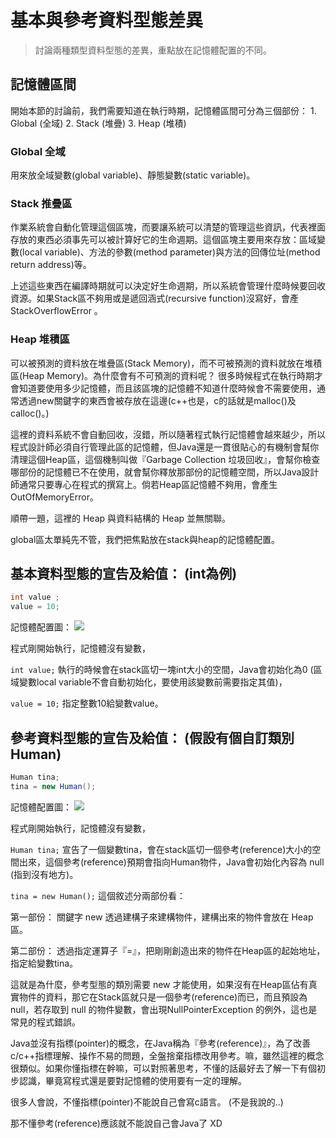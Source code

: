 # 基本與參考資料型態差異

> 討論兩種類型資料型態的差異，重點放在記憶體配置的不同。

## 記憶體區間

開始本節的討論前，我們需要知道在執行時期，記憶體區間可分為三個部份： 1. Global (全域) 2. Stack (堆疊) 3. Heap (堆積)

### Global 全域

用來放全域變數(global variable)、靜態變數(static variable)。

### Stack 推疊區

作業系統會自動化管理這個區塊，而要讓系統可以清楚的管理這些資訊，代表裡面存放的東西必須事先可以被計算好它的生命週期。這個區塊主要用來存放：區域變數(local variable)、方法的參數(method parameter)與方法的回傳位址(method return address)等。

上述這些東西在編譯時期就可以決定好生命週期，所以系統會管理什麼時候要回收資源。如果Stack區不夠用或是遞回涵式(recursive function)沒寫好，會產 StackOverflowError 。

### Heap 堆積區

可以被預測的資料放在堆疊區(Stack Memory)，而不可被預測的資料就放在堆積區(Heap Memory)。為什麼會有不可預測的資料呢？ 很多時候程式在執行時期才會知道要使用多少記憶體，而且該區塊的記憶體不知道什麼時候會不需要使用，通常透過new關鍵字的東西會被存放在這邊(c++也是，c的話就是malloc()及calloc()。)

這裡的資料系統不會自動回收，沒錯，所以隨著程式執行記憶體會越來越少，所以程式設計師必須自行管理此區的記憶體，但Java還是一貫很貼心的有機制會幫你清理這個Heap區，這個機制叫做『Garbage Collection 垃圾回收』，會幫你檢查哪部份的記憶體已不在使用，就會幫你釋放那部份的記憶體空間，所以Java設計師通常只要專心在程式的撰寫上。倘若Heap區記憶體不夠用，會產生OutOfMemoryError。

順帶一題，這裡的 Heap 與資料結構的 Heap 並無關聯。

global區太單純先不管，我們把焦點放在stack與heap的記憶體配置。

## 基本資料型態的宣告及給值： (int為例)

```java
int value ;
value = 10;
```

記憶體配置圖： ![](broken-reference)

程式剛開始執行，記憶體沒有變數，

`int value;` 執行的時候會在stack區切一塊int大小的空間，Java會初始化為0 (區域變數local variable不會自動初始化，要使用該變數前需要指定其值)，

`value = 10;` 指定整數10給變數value。

## 參考資料型態的宣告及給值： (假設有個自訂類別Human)

```java
Human tina;
tina = new Human();
```

記憶體配置圖： ![](broken-reference)

程式剛開始執行，記憶體沒有變數，

`Human tina;` 宣告了一個變數tina，會在stack區切一個參考(reference)大小的空間出來，這個參考(reference)預期會指向Human物件，Java會初始化內容為 null (指到沒有地方)。

`tina = new Human();` 這個敘述分兩部份看：

第一部份： 關鍵字 new 透過建構子來建構物件，建構出來的物件會放在 Heap 區。

第二部份： 透過指定運算子『=』，把剛剛創造出來的物件在Heap區的起始地址，指定給變數tina。

這就是為什麼，參考型態的類別需要 new 才能使用，如果沒有在Heap區佔有真實物件的資料，那它在Stack區就只是一個參考(reference)而已，而且預設為 null，若存取到 null 的物件變數，會出現NullPointerException 的例外，這也是常見的程式錯誤。

Java並沒有指標(pointer)的概念，在Java稱為『參考(reference)』，為了改善c/c++指標理解、操作不易的問題，全盤捨棄指標改用參考。嘛，雖然這裡的概念很類似。如果你懂指標在幹嘛，可以對照著思考，不懂的話最好去了解一下有個初步認識，畢竟寫程式還是要對記憶體的使用要有一定的理解。

很多人會說，不懂指標(pointer)不能說自己會寫c語言。 (不是我說的..)

那不懂參考(reference)應該就不能說自己會Java了 XD
